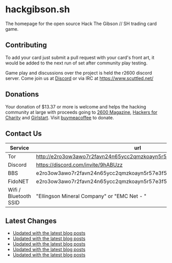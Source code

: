 # hackgibson.sh
The homepage for the open source Hack The Gibson // SH trading card game.


## Contributing

To add your card just submit a pull request with your card's front art, it would be added to the next run of set after community play testing.

Game play and discussions over the project is held the r2600 discord server. Come join us at [Discord](https://discord.com/invite/9hABUzz) or via IRC at https://www.scuttled.net/


## Donations

Your donation of $13.37 or more is welcome and helps the hacking community at large with proceeds going to [2600 Magazine](https://2600.com/), [Hackers for Charity](https://hackersforcharity.org) and [Girlstart](https://girlstart.org).  Visit [buymeacoffee](https://www.buymeacoffee.com/hackgibson.sh) to donate.


## Contact Us

Service | url
-|-
Tor | http://e2ro3ow3awo7r2favn24n65ycc2qmzkoayn5r57e3f56nvjwdcgg32ad.onion
Discord | https://discord.com/invite/9hABUzz
BBS | e2ro3ow3awo7r2favn24n65ycc2qmzkoayn5r57e3f56nvjwdcgg32ad.onion:23
FidoNET | e2ro3ow3awo7r2favn24n65ycc2qmzkoayn5r57e3f56nvjwdcgg32ad.onion:24554
Wifi / Bluetooth SSID | "Ellingson Mineral Company" or "EMC Net - <fidonet address>"

## Latest Changes
<!-- BLOG-POST-LIST:START -->
- [Updated with the latest blog posts](https://github.com/DFW2600/hackgibson.sh/commit/fa792ed4444de26358d42617dbb5f27a0acc615a)
- [Updated with the latest blog posts](https://github.com/DFW2600/hackgibson.sh/commit/6aff3a5a0a95c6f5a58d5aea5d83f59b62b31d9b)
- [Updated with the latest blog posts](https://github.com/DFW2600/hackgibson.sh/commit/9e9c817f964e169cf14256ea87f6935879780952)
- [Updated with the latest blog posts](https://github.com/DFW2600/hackgibson.sh/commit/45b8b623590f99e7edea777e0f23998b80d29044)
- [Updated with the latest blog posts](https://github.com/DFW2600/hackgibson.sh/commit/c4f32045fd0e676e50418c486b2f2109d6a2e5e3)
<!-- BLOG-POST-LIST:END -->
